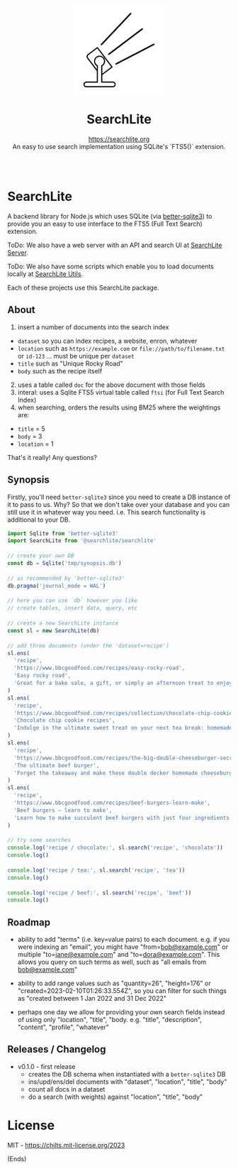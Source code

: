 <p align="center">
  <img src="searchlite.svg" width="200px" align="center" alt="SearchLite logo" />
  <h1 align="center">SearchLite</h1>
  <p align="center">
    <a href="https://searchlite.org">https://searchlite.org</a>
    <br/>
    An easy to use search implementation using SQLite's `FTS5()` extension.
  </p>
</p>

<br/>
<br/>

# SearchLite

A backend library for Node.js which uses SQLite (via
[better-sqlite3](https://www.npmjs.com/package/better-sqlite3)) to provide you
an easy to use interface to the FTS5 (Full Text Search) extension.

ToDo: We also have a web server with an API and search UI at
[SearchLite Server](https://www.npmjs.com/package/@searchlite/searchlite-server).

ToDo: We also have some scripts which enable you to load documents locally at
[SearchLite Utils](https://www.npmjs.com/package/@searchlite/searchlite-utils).

Each of these projects use this SearchLite package.

## About

1. insert a number of documents into the search index
  - `dataset` so you can index recipes, a website, enron, whatever
  - `location` such as `https://example.com` or `file://path/to/filename.txt`
    or `id-123` ... must be unique per `dataset`
  - `title` such as "Unique Rocky Road"
  - `body` such as the recipe itself
2. uses a table called `doc` for the above document with those fields
3. interal: uses a Sqlite FTS5 virtual table called `ftsi` (for Full Text
   Search Index)
4. when searching, orders the results using BM25 where the weightings are:
  - `title` = 5
  - `body` = 3
  - `location` = 1

That's it really! Any questions?

## Synopsis

Firstly, you'll need `better-sqlite3` since you need to create a DB instance of
it to pass to us. Why? So that we don't take over your database and you can
still use it in whatever way you need. i.e. This search functionality is
additional to your DB.

```js
import Sqlite from 'better-sqlite3'
import SearchLite from '@searchlite/searchlite'

// create your own DB
const db = Sqlite('tmp/synopsis.db')

// as recommended by 'better-sqlite3'
db.pragma('journal_mode = WAL')

// here you can use `db` however you like
// create tables, insert data, query, etc

// create a new SearchLite instance
const sl = new SearchLite(db)

// add three documents (under the 'dataset=recipe')
sl.ens(
  'recipe',
  'https://www.bbcgoodfood.com/recipes/easy-rocky-road',
  'Easy rocky road',
  'Great for a bake sale, a gift, or simply an afternoon treat to enjoy with a cup of tea, this rocky road is quick to make and uses mainly storecupboard ingredients.'
)
sl.ens(
  'recipe',
  'https://www.bbcgoodfood.com/recipes/collection/chocolate-chip-cookie-recipes',
  'Chocolate chip cookie recipes',
  'Indulge in the ultimate sweet treat on your next tea break: homemade chocolate chip cookies. They pair perfectly with a cup of tea or glass of milk.'
)
sl.ens(
  'recipe',
  'https://www.bbcgoodfood.com/recipes/the-big-double-cheeseburger-secret-sauce',
  'The ultimate beef burger',
  'Forget the takeaway and make these double decker homemade cheeseburgers. With gherkins, crisp lettuce and a secret sauce, they take some beating. Have with chips.'
)
sl.ens(
  'recipe',
  'https://www.bbcgoodfood.com/recipes/beef-burgers-learn-make',
  'Beef burgers – learn to make',
  'Learn how to make succulent beef burgers with just four ingredients. An easy recipe for perfect homemade patties'
)

// try some searches
console.log('recipe / chocolate:', sl.search('recipe', 'chocolate'))
console.log()

console.log('recipe / tea:', sl.search('recipe', 'tea'))
console.log()

console.log('recipe / beef:', sl.search('recipe', 'beef'))
console.log()
```

## Roadmap

* ability to add "terms" (i.e. key=value pairs) to each document. e.g. if you
  were indexing an "email", you might have "from=bob@example.com" or multiple
  "to=jane@example.com" and "to=dora@example.com". This allows you query on
  such terms as well, such as "all emails from bob@example.com"

* ability to add range values such as "quantity=26", "height=176" or
  "created=2023-02-10T01:26:33.554Z", so you can filter for such things as
  "created between 1 Jan 2022 and 31 Dec 2022"

* perhaps one day we allow for providing your own search fields instead of
  using only "location", "title", "body. e.g. "title", "description",
  "content", "profile", "whatever"

## Releases / Changelog

* v0.1.0 - first release
  * creates the DB schema when instantiated with a `better-sqlite3` DB
  * ins/upd/ens/del documents with "dataset", "location", "title", "body"
  * count all docs in a dataset
  * do a search (with weights) against "location", "title", "body"

# License

MIT - https://chilts.mit-license.org/2023

(Ends)
